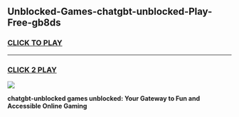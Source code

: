 
## Unblocked-Games-chatgbt-unblocked-Play-Free-gb8ds
<h3>
<a href="https://premium76.site?title=chatgbt-unblocked&ref=20M">CLICK TO PLAY</a></h3>
<hr>

<h3>
<a href="https://premium76.site?title=chatgbt-unblocked&ref=20M">CLICK 2 PLAY</a>
  
</h3>

<a href="https://premium76.site?title=chatgbt-unblocked&ref=19M"><img src="https://clearcache.store/games.png"></a>


**chatgbt-unblocked games unblocked: Your Gateway to Fun and Accessible Online Gaming**

